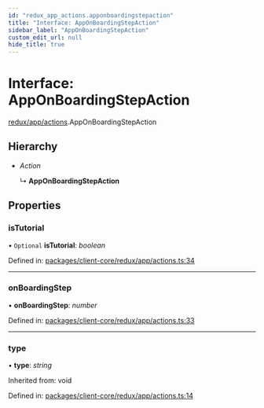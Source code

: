 ```yaml
---
id: "redux_app_actions.apponboardingstepaction"
title: "Interface: AppOnBoardingStepAction"
sidebar_label: "AppOnBoardingStepAction"
custom_edit_url: null
hide_title: true
---
```


# Interface: AppOnBoardingStepAction

[redux/app/actions](../modules/redux_app_actions.md).AppOnBoardingStepAction

## Hierarchy

* *Action*

  ↳ **AppOnBoardingStepAction**

## Properties

### isTutorial

• `Optional` **isTutorial**: *boolean*

Defined in: [packages/client-core/redux/app/actions.ts:34](https://github.com/xr3ngine/xr3ngine/blob/66a84a950/packages/client-core/redux/app/actions.ts#L34)

___

### onBoardingStep

• **onBoardingStep**: *number*

Defined in: [packages/client-core/redux/app/actions.ts:33](https://github.com/xr3ngine/xr3ngine/blob/66a84a950/packages/client-core/redux/app/actions.ts#L33)

___

### type

• **type**: *string*

Inherited from: void

Defined in: [packages/client-core/redux/app/actions.ts:14](https://github.com/xr3ngine/xr3ngine/blob/66a84a950/packages/client-core/redux/app/actions.ts#L14)
